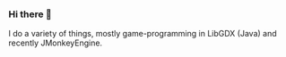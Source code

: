 ### Hi there 👋
I do a variety of things, mostly game-programming in LibGDX (Java) and recently JMonkeyEngine.
